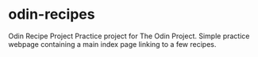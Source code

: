 # odin-recipes
Odin Recipe Project
Practice project for The Odin Project. Simple practice webpage containing a main index page linking to a few recipes.
